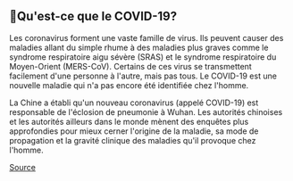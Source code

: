 ## 🦠Qu'est-ce que le COVID-19?

Les coronavirus forment une vaste famille de virus. Ils peuvent causer des maladies allant du simple rhume à des maladies plus graves comme le syndrome respiratoire aigu sévère (SRAS) et le syndrome respiratoire du Moyen-Orient (MERS-CoV). Certains de ces virus se transmettent facilement d'une personne à l'autre, mais pas tous. Le COVID-19 est une nouvelle maladie qui n'a pas encore été identifiée chez l'homme.

La Chine a établi qu'un nouveau coronavirus (appelé COVID-19) est responsable de l'éclosion de pneumonie à Wuhan. Les autorités chinoises et les autorités ailleurs dans le monde mènent des enquêtes plus approfondies pour mieux cerner l'origine de la maladie, sa mode de propagation et la gravité clinique des maladies qu'il provoque chez l'homme.

[Source](https://www.canada.ca/fr/sante-publique/services/maladies/2019-nouveau-coronavirus/foire-aux-questions.html)
